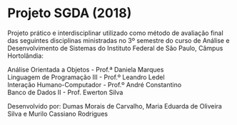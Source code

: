 # Projeto SGDA (2018)
Projeto prático e interdisciplinar utilizado como método de avaliação final das seguintes disciplinas ministradas no 3º semestre do curso de Análise e Desenvolvimento de Sistemas do Instituto Federal de São Paulo, Câmpus Hortolândia:

Análise Orientada a Objetos - Prof.ª Daniela Marques<br>
Linguagem de Programação III - Prof.º Leandro Ledel<br>
Interação Humano-Computador - Prof.º André Constantino<br>
Banco de Dados II - Prof. Ewerton Silva<br>

Desenvolvido por: Dumas Morais de Carvalho, Maria Eduarda de Oliveira Silva e Murilo Cassiano Rodrigues

